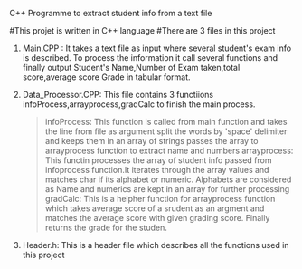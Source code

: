 C++ Programme to extract student info from a text file

#This projet is written in C++ language
#There are 3 files in this project
 1. Main.CPP : It takes a text file as input where several student's exam info is described. To process the information
	       it call several functions and finally output Student's Name,Number of Exam taken,total score,average score
		Grade in tabular format.

 2. Data_Processor.CPP: This file contains 3 functiions infoProcess,arrayprocess,gradCalc to finish the main process.

	> infoProcess: This function is called from main function and takes the line from file as argument split the words
			 by 'space' delimiter and keeps them in an array of strings passes the array to arrayprocess 
			function to extract name and numbers
	> arrayprocess: This functin processes the array of student info passed from infoprocess function.It iterates 
			through the array values and matches char if its alphabet or numeric. Alphabets are considered 
			as Name and numerics are kept in an array for further processing
	> gradCalc:    This is a helpher function for arrayprocess function which takes average score of a srudent as an argment and matches the 
			average score with given grading score. Finally returns the grade for the studen.

3. Header.h: This is a header file which describes all the functions used in this project
